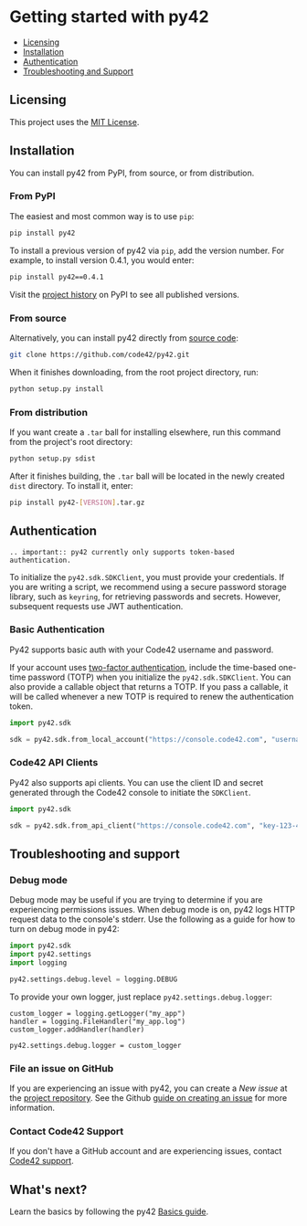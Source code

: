 # Getting started with py42

* [Licensing](#licensing)
* [Installation](#installation)
* [Authentication](#authentication)
* [Troubleshooting and Support](#troubleshooting-and-support)

## Licensing

This project uses the [MIT License](https://github.com/code42/py42/blob/main/LICENSE.md).

## Installation

You can install py42 from PyPI, from source, or from distribution.

### From PyPI

The easiest and most common way is to use `pip`:

```bash
pip install py42
```

To install a previous version of py42 via `pip`, add the version number. For example, to install version
0.4.1, you would enter:

```bash
pip install py42==0.4.1
```

Visit the [project history](https://pypi.org/project/py42/#history) on PyPI to see all published versions.

### From source

Alternatively, you can install py42 directly from [source code](https://github.com/code42/py42):

```bash
git clone https://github.com/code42/py42.git
```

When it finishes downloading, from the root project directory, run:

```bash
python setup.py install
```

### From distribution

If you want create a `.tar` ball for installing elsewhere, run this command from the project's root directory:

```bash
python setup.py sdist
```

After it finishes building, the `.tar` ball will be located in the newly created `dist` directory. To install it, enter:

```bash
pip install py42-[VERSION].tar.gz
```

## Authentication

```{eval-rst}
.. important:: py42 currently only supports token-based authentication.
```

To initialize the `py42.sdk.SDKClient`, you must provide your credentials. If you are writing a script,
we recommend using a secure password storage library, such as `keyring`, for retrieving passwords and secrets. However, subsequent
requests use JWT authentication.

### Basic Authentication

Py42 supports basic auth with your Code42 username and password.

If your account uses [two-factor authentication](https://support.code42.com/Administrator/Cloud/Configuring/Two-factor_authentication_for_local_users), include the time-based one-time password (TOTP) when you initialize the `py42.sdk.SDKClient`.
You can also provide a callable object that returns a TOTP. If you pass a callable, it will be called whenever a new TOTP is required to renew the authentication token.

```python
import py42.sdk

sdk = py42.sdk.from_local_account("https://console.code42.com", "username@code42.com", "password")
```

### Code42 API Clients

Py42 also supports api clients.  You can use the client ID and secret generated through the Code42 console to initiate the `SDKClient`.

```python
import py42.sdk

sdk = py42.sdk.from_api_client("https://console.code42.com", "key-123-42", "my%secret!")
```

## Troubleshooting and support

### Debug mode

Debug mode may be useful if you are trying to determine if you are experiencing permissions issues. When debug mode is
on, py42 logs HTTP request data to the console's stderr. Use the following as a guide for how to turn on debug mode in
py42:

```python
import py42.sdk
import py42.settings
import logging

py42.settings.debug.level = logging.DEBUG
```

To provide your own logger, just replace `py42.settings.debug.logger`:

```
custom_logger = logging.getLogger("my_app")
handler = logging.FileHandler("my_app.log")
custom_logger.addHandler(handler)

py42.settings.debug.logger = custom_logger
```

### File an issue on GitHub

If you are experiencing an issue with py42, you can create a *New issue* at the
[project repository](https://github.com/code42/py42/issues). See the Github [guide on creating an issue](https://help.github.com/en/github/managing-your-work-on-github/creating-an-issue) for more information.

### Contact Code42 Support

If you don't have a GitHub account and are experiencing issues, contact
[Code42 support](https://support.code42.com/).

## What's next?

Learn the basics by following the py42 [Basics guide](basics.md).
